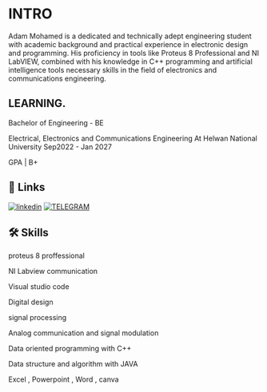 
# INTRO

Adam Mohamed is a dedicated and technically adept engineering student with academic background and practical experience in electronic design and programming. His proficiency in tools like Proteus 8 Professional and NI LabVIEW, combined with his knowledge in C++ programming and artificial intelligence tools necessary skills  in the field of electronics and communications engineering.


##  LEARNING.
Bachelor of Engineering - BE

Electrical, Electronics and Communications Engineering At Helwan National University
Sep2022 - Jan 2027

GPA | B+



## 🔗 Links

[![linkedin](https://img.shields.io/badge/linkedin-0A66C2?style=for-the-badge&logo=linkedin&logoColor=white)](https://www.linkedin.com/in/adammohamed1/)
[![TELEGRAM](https://img.shields.io/badge/twitter-1DA1F2?style=for-the-badge&logo=twitter&logoColor=white)](https://web.telegram.org/k/)


## 🛠 Skills

proteus 8 proffessional

NI Labview communication

Visual studio code

Digital design

signal processing

Analog communication and signal modulation

Data oriented programming with C++

Data structure and algorithm with JAVA

 Excel  , Powerpoint , Word , canva
